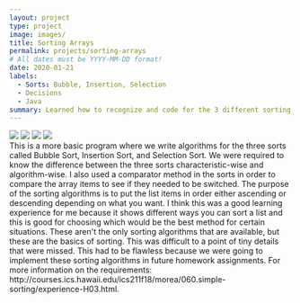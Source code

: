 ```yaml
---
layout: project
type: project
image: images/
title: Sorting Arrays
permalink: projects/sorting-arrays
# All dates must be YYYY-MM-DD format!
date: 2020-01-21
labels:
  - Sorts: Bubble, Insertion, Selection
  - Decisions
  - Java
summary: Learned how to recognize and code for the 3 different sorting algorithms.
---
```


<div class="ui small rounded images">
  <img class="ui image" src="../images/.png">
  <img class="ui image" src="../images/.jpg">
  <img class="ui image" src="../images/.jpg">
  <img class="ui image" src="../images/.png">
</div>
This is a more basic program where we write algorithms for the three sorts called Bubble Sort, Insertion Sort, and Selection Sort.  We were required to know the difference between the three sorts characteristic-wise and algorithm-wise.  I also used a comparator method in the sorts in order to compare the array items to see if they needed to be switched.  The purpose of the sorting algorithms is to put the list items in order either ascending or descending depending on what you want.  
 I think this was a good learning experience for me because it shows different ways you can sort a list and this is good for choosing which would be the best method for certain situations.  These aren't the only sorting algorithms that are available, but these are the basics of sorting. This was difficult to a point of tiny details that were missed.  This had to be flawless because we were going to implement these sorting algorithms in future homework assignments.  
For more information on the requirements: http://courses.ics.hawaii.edu/ics211f18/morea/060.simple-sorting/experience-H03.html.

